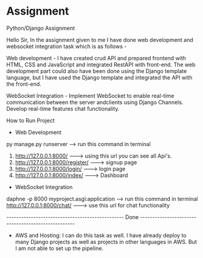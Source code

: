 # Assignment
Python/Django Assignment

Hello Sir, 
In the assignment given to me I have done web development and websocket integration task which is as follows -

Web development - I have created crud API and prepared frontend with HTML, CSS and JavaScript and integrated RestAPI with front-end. The web development part could also have been done using the Django template language, but I have used the Django template and integrated the API with the front-end.

WebSocket Integration - Implement WebSocket to enable real-time communication between the server andclients using Django Channels. Develop real-time features chat functionality.

How to Run Project

* Web Development

py manage.py runserver --> run this command in terminal

1. http://127.0.0.1:8000/ ---> using this url you can see all Api's.
2. http://127.0.0.1:8000/register/ ---> signup page
3. http://127.0.0.1:8000/login/ ---> login page
4. http://127.0.0.1:8000/index/ ---> Dashboard

* WebSocket Integration

daphne -p 8000 myproject.asgi:application --> run this command in terminal
http://127.0.0.1:8000/chat/ ---> use this url for chat functionality

------------------------------------------------ Done ---------------------------------------------------

* AWS and Hosting: I can do this task as well. I have already deploy to many Django projects as well as projects in other languages ​​in AWS. But I am not able to set up the pipeline.

